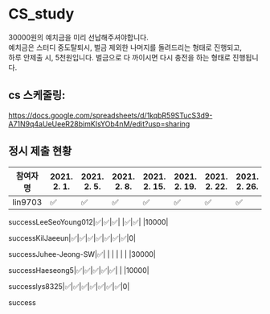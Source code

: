 # CS_study
 30000원의  예치금을 미리 선납해주셔야합니다.  
 예치금은 스터디  중도탈퇴시,  벌금 제외한 나머지를 돌려드리는 형태로 진행되고,  
 하루 안제출 시, 5천원입니다. 벌금으로 다 까이시면 다시 충전을 하는 형태로 진행됩니다. 
 
## cs 스케줄링:
https://docs.google.com/spreadsheets/d/1kqbR59STucS3d9-A71N9q4aUeUeeR28bimKIsYOb4nM/edit?usp=sharing
## 정시 제출 현황 
|참여자명 |2021. 2. 1.|2021. 2. 5.|2021. 2. 8.|2021. 2. 15.|2021. 2. 19.|2021. 2. 22.|2021. 2. 26.|벌금|
|---|---|---|---|---|---|---|---|---|
lin9703|✅|✅|✅|✅|✅|✅|✅|0|

 successLeeSeoYoung012|✅|✅|✅|  |✅|✅|  |10000|

 successKilJaeeun|✅|✅|✅|✅|✅|✅|✅|0|

 successJuhee-Jeong-SW|✅|  |  |  |  |  |  |30000|

 successHaeseong5|✅|✅|✅|✅|✅|  |  |10000|

 successlys8325|✅|✅|✅|✅|✅|✅|✅|0|

 success